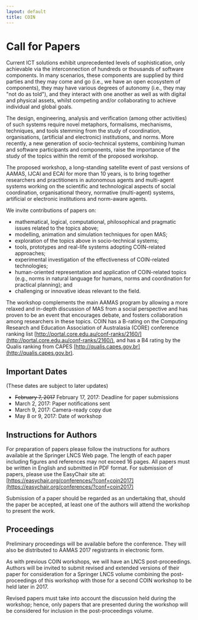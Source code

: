 ```yaml
---
layout: default
title: COIN
---
```


# Call for Papers

Current ICT solutions exhibit unprecedented levels of sophistication, only achievable via the interconnection of hundreds or thousands of software components. In many scenarios, these components are supplied by third parties and they may come and go (i.e., we have an open ecosystem of components), they may have various degrees of autonomy (i.e., they may "not do as told"), and they interact with one another as well as with digital and physical assets, whilst competing and/or collaborating to achieve individual and global goals. 

The design, engineering, analysis and verification (among other activities) of such systems require novel metaphors, formalisms, mechanisms, techniques, and tools stemming from the study of coordination, organisations, (artificial and electronic) institutions, and norms. More recently, a new generation of socio-technical systems, combining human and software participants and components, raise the importance of the study of the topics within the remit of the proposed workshop.

The proposed workshop, a long-standing satellite event of past versions of AAMAS, IJCAI and ECAI for more than 10 years, is to bring together researchers and practitioners in autonomous agents and multi-agent systems working on the scientific and technological aspects of social coordination, organisational theory, normative (multi-agent) systems, artificial or electronic institutions and norm-aware agents.

We invite contributions of papers on:
- mathematical, logical, computational, philosophical and pragmatic issues related to the topics above;
- modelling, animation and simulation techniques for open MAS;
- exploration of the topics above in socio-technical systems;
- tools, prototypes and real-life systems adopting COIN-related approaches;
- experimental investigation of the effectiveness of COIN-related technologies;
- human-oriented representation and application of COIN-related topics (e.g., norms in natural language for humans, norms and coordination for practical planning); and
- challenging or innovative ideas relevant to the field.


The workshop complements the main AAMAS program by allowing a more relaxed and in-depth discussion of MAS from a social perspective and has proven to be an event that encourages debate, and fosters collaboration among researchers in these topics.
COIN has a B-rating on the Computing Research and Education Association of Australasia (CORE) conference ranking list [http://portal.core.edu.au/conf-ranks/2160/](http://portal.core.edu.au/conf-ranks/2160/), and has a B4 rating by the Qualis ranking from CAPES [http://qualis.capes.gov.br](http://qualis.capes.gov.br).


## Important Dates
(These dates are subject to later updates)

- ~~February 7, 2017~~ February 17, 2017: Deadline for paper submissions
- March 2, 2017: Paper notifications sent
- March 9, 2017: Camera-ready copy due
- May 8 or 9, 2017: Date of workshop


## Instructions for Authors

For preparation of papers please follow the instructions for authors available at the Springer LNCS Web page. The length of each paper including figures and references may not exceed 16 pages. All papers must be written in English and submitted in PDF format. For submission of papers, please use the EasyChair site at:  [https://easychair.org/conferences/?conf=coin2017](https://easychair.org/conferences/?conf=coin2017)

Submission of a paper should be regarded as an undertaking that, should the paper be accepted, at least one of the authors will attend the workshop to present the work. 

## Proceedings

Preliminary proceedings will be available before the conference. They will also be distributed to AAMAS 2017 registrants in electronic form. 


As with previous COIN workshops, we will have an LNCS post-proceedings. Authors will be invited to submit revised and extended versions of their paper for consideration for a Springer LNCS volume combining the post-proceedings of this workshop with those for a second COIN workshop to be held later in 2017. 


Revised papers must take into account the discussion held during the workshop; hence, only papers that are presented during the workshop will be considered for inclusion in the post-proceedings volume.

